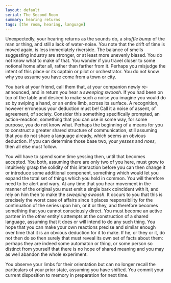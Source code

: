 ```yaml
---
layout: default
serial: The Second Room
summary: hearing returns
tags: [the room, hearing, language]
---
```


Unexpectedly, your hearing returns as the sounds do, a _shuffle bump_ of the man or thing, and still a lack of water-noise.  You note that the drift of time is moved again, is less immediately riverside. The balance of smells suggesting industry are stronger, or at least more unevenly biased. You do not know what to make of that. You wonder if you travel closer to some notional home after all, rather than farther from it. Perhaps you misjudge the intent of this place or its captain or pilot or orchestrator. You do not know why you assume you have come from a town or city. 

You bark at your friend, call them that, at your companion newly re-announced, and in return you hear a _sweeping swoosh_.  If you had been on top of the table and desired to make such a noise you imagine you would do so by swiping a hand, or an entire limb, across its surface. A recognition, however erroneous your deduction must be! Call it a noise of assent, of agreement, of society.  Consider this something specifically prompted, an action-reaction, something that you can use in some way, for some purpose, you do not know what.  Perhaps the beginning of a means for you to construct a greater shared structure of communication, still assuming that you do not share a language already, which seems an obvious deduction. If you can determine those base two, your _yesses_ and _noes_, then all else must follow.

You will have to spend some time yessing then, until that becomes accepted. You both, assuming there are only two of you here, must grow to intuitively grasp the solidity of this interaction before you can then change it or introduce some additional component, something which would let you expand the total set of things which you hold in common. You will therefore need to be alert and wary. At any time that you hear movement in the manner of the original you must emit a single bark coincident with it, and rely on him then to make the _sweeping swoosh_. It occurs to you that this is precisely the worst case of affairs since it places responsibility for the continuation of the series upon him, or it or they, and therefore becomes something that you cannot consciously direct. You must become an active partner in the _other_ entity's attempts at the construction of a shared language, assuming that it does or will intend to do any such thing.  You hope that you can make your own reactions precise and similar enough over time that it is an obvious deduction for it to make.  If he, or they or it, do not then do so then surely that must reveal its own set of facts about them: perhaps they are indeed some automaton or thing, or some person so distinct from yourself that there is no hope of shared meaning and you may as well abandon the whole experiment.

You observe your limbs for their orientation but can no longer recall the particulars of your prior state, assuming you have shifted. You commit your current disposition to memory in preparation for next time.
